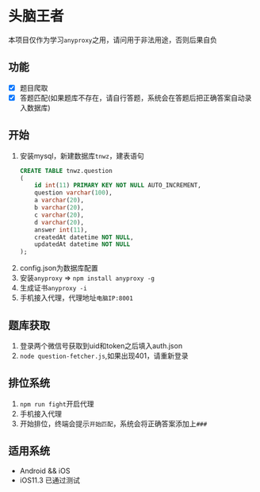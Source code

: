 # 头脑王者

本项目仅作为学习`anyproxy`之用，请问用于非法用途，否则后果自负

## 功能

+ [x] 题目爬取
+ [x] 答题匹配(如果题库不存在，请自行答题，系统会在答题后把正确答案自动录入数据库)

## 开始

1. 安装mysql，新建数据库`tnwz`，建表语句
    ```sql
    CREATE TABLE tnwz.question
    (
        id int(11) PRIMARY KEY NOT NULL AUTO_INCREMENT,
        question varchar(100),
        a varchar(20),
        b varchar(20),
        c varchar(20),
        d varchar(20),
        answer int(11),
        createdAt datetime NOT NULL,
        updatedAt datetime NOT NULL
    );
    ```
2. config.json为数据库配置 
3. 安装`anyproxy` => `npm install anyproxy -g`
4. 生成证书`anyproxy -i`
5. 手机接入代理，代理地址`电脑IP:8001`

## 题库获取

1. 登录两个微信号获取到uid和token之后填入auth.json
2. `node question-fetcher.js`,如果出现401，请重新登录

## 排位系统

1. `npm run fight`开启代理
2. 手机接入代理
3. 开始排位，终端会提示`开始匹配`，系统会将正确答案添加上`###`

## 适用系统

+ Android && iOS
+ iOS11.3 已通过测试